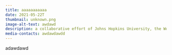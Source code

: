 ```yaml
---
title: aaaaaaaaaaa
date: 2021-05-22T
thumbnail: unknown.png
image-alt-text: awdawd
description: a collaborative effort of Johns Hopkins University, the World Bank, and UNICEF
media-contacts: awdawdawdd
---
```

adawdawd
